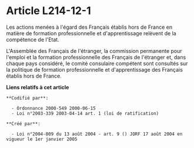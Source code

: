 # Article L214-12-1

Les actions menées à l'égard des Français établis hors de France en matière de formation professionnelle et d'apprentissage
relèvent de la compétence de l'Etat.

L'Assemblée des Français de l'étranger, la commission permanente pour l'emploi et la formation professionnelle des Français
de l'étranger et, dans chaque pays considéré, le comité consulaire compétent sont consultés sur la politique de formation
professionnelle et d'apprentissage des Français établis hors de France.

**Liens relatifs à cet article**

	**Codifié par**:

	  - Ordonnance 2000-549 2000-06-15
	  - Loi n°2003-339 2003-04-14 art. 1 (loi de ratification)

	**Créé par**:

	  - Loi n°2004-809 du 13 août 2004 - art. 9 () JORF 17 août 2004 en vigueur le 1er janvier 2005

